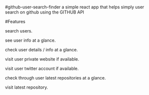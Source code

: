 #github-user-search-finder
a simple react app that helps simply user search on github using the GITHUB API

#Features

search users.

see user info at a glance.

check user details / info at a glance.

visit user private website if available.

visit user twitter account if available.

check through user latest repositories at a glance.

visit latest repository.